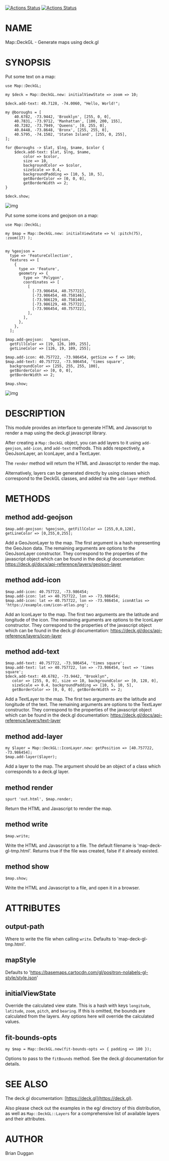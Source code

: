 [![Actions Status](https://github.com/bduggan/raku-map-deckgl/actions/workflows/linux.yml/badge.svg)](https://github.com/bduggan/raku-map-deckgl/actions/workflows/linux.yml)
[![Actions Status](https://github.com/bduggan/raku-map-deckgl/actions/workflows/macos.yml/badge.svg)](https://github.com/bduggan/raku-map-deckgl/actions/workflows/macos.yml)

NAME
====

Map::DeckGL - Generate maps using deck.gl

SYNOPSIS
========

Put some text on a map:

    use Map::DeckGL;

    my $deck = Map::DeckGL.new: initialViewState => zoom => 10;

    $deck.add-text: 40.7128, -74.0060, "Hello, World!";

    my @boroughs = [
        40.6782, -73.9442, 'Brooklyn', [255, 0, 0],
        40.7831, -73.9712, 'Manhattan', [100, 200, 155],
        40.7282, -73.7949, 'Queens', [0, 255, 0],
        40.8448, -73.8648, 'Bronx', [255, 255, 0],
        40.5795, -74.1502, 'Staten Island', [255, 0, 255],
    ];

    for @boroughs -> $lat, $lng, $name, $color {
        $deck.add-text: $lat, $lng, $name,
            color => $color,
            size => 10,
            backgroundColor => $color,
            sizeScale => 0.4,
            backgroundPadding => [10, 5, 10, 5],
            getBorderColor => [0, 0, 0],
            getBorderWidth => 2;
    }

    $deck.show;

![img](https://github.com/user-attachments/assets/76a771cd-2337-4858-bfc0-0dca80a0d783)

Put some some icons and geojson on a map:

    use Map::DeckGL;

    my $map = Map::DeckGL.new: initialViewState => %( :pitch(75), :zoom(17) );


    my %geojson =
      type => 'FeatureCollection',
      features => [
        {
          type => 'Feature',
          geometry => {
            type => 'Polygon',
            coordinates => [
              [
                [-73.986454, 40.757722],
                [-73.986454, 40.758146],
                [-73.986129, 40.758146],
                [-73.986129, 40.757722],
                [-73.986454, 40.757722],
              ],
            ],
          },
        },
      ];

    $map.add-geojson:	%geojson,
      getFillColor => [19, 126, 109, 255],
      getLineColor => [126, 19, 109, 255];

    $map.add-icon: 40.757722, -73.986454, getSize => f => 100;
    $map.add-text: 40.757722, -73.986454, 'times square',
      backgroundColor => [255, 255, 255, 100],
      getBorderColor => [0, 0, 0],
      getBorderWidth => 2;

    $map.show;

![img](https://github.com/user-attachments/assets/cf7e5dfd-288e-4865-9ee6-d3dcdea62a9c)

DESCRIPTION
===========

This module provides an interface to generate HTML and Javascript to render a map using the deck.gl javascript library.

After creating a `Map::DeckGL` object, you can add layers to it using `add-geojson`, `add-icon`, and `add-text` methods. This adds respectively, a GeoJsonLayer, an IconLayer, and a TextLayer.

The `render` method will return the HTML and Javascript to render the map.

Alternatively, layers can be generated directly by using classes which correspond to the DeckGL classes, and added via the `add-layer` method.

METHODS
=======

method add-geojson
------------------

    $map.add-geojson: %geojson, getFillColor => [255,0,0,128], getLineColor => [0,255,0,255];

Add a GeoJsonLayer to the map. The first argument is a hash representing the GeoJson data. The remaining arguments are options to the GeoJsonLayer constructor. They correspond to the properties of the javascript object which can be found in the deck.gl documentation: https://deck.gl/docs/api-reference/layers/geojson-layer

method add-icon
---------------

    $map.add-icon: 40.757722, -73.986454;
    $map.add-icon: lat => 40.757722, lon => -73.986454;
    $map.add-icon: lat => 40.757722, lon => -73.986454, iconAtlas => 'https://example.com/icon-atlas.png';

Add an IconLayer to the map. The first two arguments are the latitude and longitude of the icon. The remaining arguments are options to the IconLayer constructor. They correspond to the properties of the javascript object which can be found in the deck.gl documentation: https://deck.gl/docs/api-reference/layers/icon-layer

method add-text
---------------

    $map.add-text: 40.757722, -73.986454, 'times square';
    $map.add-text: lat => 40.757722, lon => -73.986454, text => 'times square';
    $deck.add-text: 40.6782, -73.9442, "Brooklyn",
       color => [255, 0, 0], size => 10, backgroundColor => [0, 128, 0],
       sizeScale => 0.4, backgroundPadding => [10, 5, 10, 5],
       getBorderColor => [0, 0, 0], getBorderWidth => 2;

Add a TextLayer to the map. The first two arguments are the latitude and longitude of the text. The remaining arguments are options to the TextLayer constructor. They correspond to the properties of the javascript object which can be found in the deck.gl documentation: https://deck.gl/docs/api-reference/layers/text-layer

method add-layer
----------------

    my $layer = Map::DeckGL::IconLayer.new: getPosition => [40.757722, -73.986454];
    $map.add-layer($layer);

Add a layer to the map. The argument should be an object of a class which corresponds to a deck.gl layer.

method render
-------------

    spurt 'out.html', $map.render;

Return the HTML and Javascript to render the map.

method write
------------

    $map.write;

Write the HTML and Javascript to a file. The default filename is 'map-deck-gl-tmp.html'. Returns true if the file was created, false if it already existed.

method show
-----------

    $map.show;

Write the HTML and Javascript to a file, and open it in a browser.

ATTRIBUTES
==========

output-path
-----------

Where to write the file when calling `write`. Defaults to 'map-deck-gl-tmp.html'.

mapStyle
--------

Defaults to 'https://basemaps.cartocdn.com/gl/positron-nolabels-gl-style/style.json'

initialViewState
----------------

Override the calculated view state. This is a hash with keys `longitude`, `latitude`, `zoom`, `pitch`, and `bearing`. If this is omitted, the bounds are calculated from the layers. Any options here will override the calculated values.

fit-bounds-opts
---------------

    my $map = Map::DeckGL.new(fit-bounds-opts => { padding => 100 });

Options to pass to the `fitBounds` method. See the deck.gl documentation for details.

SEE ALSO
========

The deck.gl documentation: [https://deck.gl](https://deck.gl).

Also please check out the examples in the eg/ directory of this distribution, as well as `Map::DeckGL::Layers` for a comprehensive list of available layers and their attributes.

AUTHOR
======

Brian Duggan

